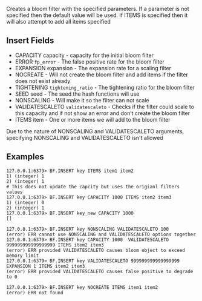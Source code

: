 Creates a bloom filter with the specified parameters. If a parameter is not specified then the default value will be used. If ITEMS is specified then it will also attempt to add all items specified

## Insert Fields

* CAPACITY capacity -  capacity for the initial bloom filter
* ERROR `fp_error` - The false positive rate for the bloom filter
* EXPANSION expansion - The expansion rate for a scaling filter
* NOCREATE  - Will not create the bloom filter and add items if the filter does not exist already
* TIGHTENING `tightening_ratio` - The tightening ratio for the bloom filter
* SEED seed - The seed the hash functions will use
* NONSCALING - Will make it so the filter can not scale
* VALIDATESCALETO `validatescaleto` - Checks if the filter could scale to this capacity and if not show an error and don’t create the bloom filter
* ITEMS item - One or more items we will add to the bloom filter

Due to the nature of  NONSCALING and VALIDATESCALETO arguments, specifying NONSCALING and VALIDATESCALETO isn't allowed

## Examples

```
127.0.0.1:6379> BF.INSERT key ITEMS item1 item2
1) (integer) 1
2) (integer) 1
# This does not update the capcity but uses the origianl filters values
127.0.0.1:6379> BF.INSERT key CAPACITY 1000 ITEMS item2 item3
1) (integer) 0
2) (integer) 1
127.0.0.1:6379> BF.INSERT key_new CAPACITY 1000
[]
```

```
127.0.0.1:6379> BF.INSERT key NONSCALING VALIDATESCALETO 100
(error) ERR cannot use NONSCALING and VALIDATESCALETO options together
127.0.0.1:6379> BF.INSERT key CAPACITY 1000  VALIDATESCALETO 999999999999999999 ITEMS item2 item3
(error) ERR provided VALIDATESCALETO causes bloom object to exceed memory limit
127.0.0.1:6379> BF.INSERT key VALIDATESCALETO 999999999999999999 EXPANSION 1 ITEMS item2 item3
(error) ERR provided VALIDATESCALETO causes false positive to degrade to 0
```
```
127.0.0.1:6379> BF.INSERT key NOCREATE ITEMS item1 item2
(error) ERR not found
```